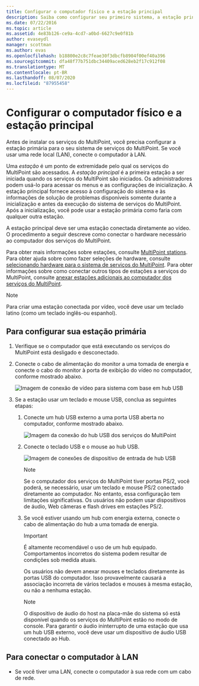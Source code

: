 ```yaml
---
title: Configurar o computador físico e a estação principal
description: Saiba como configurar seu primeiro sistema, a estação principal, nos serviços do MultiPoint
ms.date: 07/22/2016
ms.topic: article
ms.assetid: 4e83b126-ce9a-4cd7-a0bd-6627c9e0f81b
author: evaseydl
manager: scottman
ms.author: evas
ms.openlocfilehash: b18800e2c8c7feae30f3dbcfb8904f00ef40a396
ms.sourcegitcommit: dfa48f77b751dbc34409aced628eb2f17c912f08
ms.translationtype: MT
ms.contentlocale: pt-BR
ms.lasthandoff: 08/07/2020
ms.locfileid: "87955458"
---
```

# <a name="set-up-the-physical-computer-and-primary-station"></a>Configurar o computador físico e a estação principal
Antes de instalar os serviços do MultiPoint, você precisa configurar a estação primária para o seu sistema de serviços do MultiPoint. Se você usar uma rede local (LAN), conecte o computador à LAN.

Uma *estação* é um ponto de extremidade pelo qual os serviços do MultiPoint são acessados. A *estação principal* é a primeira estação a ser iniciada quando os serviços do MultiPoint são iniciados. Os administradores podem usá-lo para acessar os menus e as configurações de inicialização. A estação principal fornece acesso à configuração do sistema e às informações de solução de problemas disponíveis somente durante a inicialização e antes da execução do sistema de serviços do MultiPoint. Após a inicialização, você pode usar a estação primária como faria com qualquer outra estação.

A estação principal deve ser uma estação conectada diretamente ao vídeo. O procedimento a seguir descreve como conectar o hardware necessário ao computador dos serviços do MultiPoint.

Para obter mais informações sobre estações, consulte [MultiPoint stations](multipoint-services-stations.md). Para obter ajuda sobre como fazer seleções de hardware, consulte [selecionando hardware para o sistema de serviços do MultiPoint](Selecting-Hardware-for-Your-MultiPoint-services-System.md). Para obter informações sobre como conectar outros tipos de estações a serviços do MultiPoint, consulte [anexar estações adicionais ao computador dos serviços do MultiPoint](Attach-additional-stations-to-your-MultiPoint-services-computer.md).

> [!NOTE]
> Para criar uma estação conectada por vídeo, você deve usar um teclado latino (como um teclado inglês-ou espanhol).

## <a name="to-set-up-your-primary-station"></a>Para configurar sua estação primária

1.  Verifique se o computador que está executando os serviços do MultiPoint está desligado e desconectado.

2.  Conecte o cabo de alimentação do monitor a uma tomada de energia e conecte o cabo do monitor à porta de exibição do vídeo no computador, conforme mostrado abaixo.

    ![Imagem de conexão de vídeo para sistema com base em hub USB](./media/WMSVideoConnection.gif)

3.  Se a estação usar um teclado e mouse USB, conclua as seguintes etapas:

    1.  Conecte um hub USB externo a uma porta USB aberta no computador, conforme mostrado abaixo.

        ![Imagem da conexão do hub USB dos serviços do MultiPoint](./media/WMSUSBHubConnection.gif)

    2.  Conecte o teclado USB e o mouse ao hub USB.

        ![Imagem de conexões de dispositivo de entrada de hub USB](./media/WMSUSBDeviceConnection.gif)

        > [!NOTE]
        > Se o computador dos serviços do MultiPoint tiver portas PS/2, você poderá, se necessário, usar um teclado e mouse PS/2 conectado diretamente ao computador. No entanto, essa configuração tem limitações significativas. Os usuários não podem usar dispositivos de áudio, Web câmeras e flash drives em estações PS/2.

    3.  Se você estiver usando um hub com energia externa, conecte o cabo de alimentação do hub a uma tomada de energia.

        > [!IMPORTANT]
        > É altamente recomendável o uso de um hub equipado. Comportamentos incorretos do sistema podem resultar de condições sob medida atuais.
        >
        > Os usuários não devem anexar mouses e teclados diretamente às portas USB do computador. Isso provavelmente causará a associação incorreta de vários teclados e mouses à mesma estação, ou não a nenhuma estação.

        > [!NOTE]
        > O dispositivo de áudio do host na placa-mãe do sistema só está disponível quando os serviços do MultiPoint estão no modo de console. Para garantir o áudio ininterrupto de uma estação que usa um hub USB externo, você deve usar um dispositivo de áudio USB conectado ao Hub.

## <a name="to-connect-the-computer-to-the-lan"></a>Para conectar o computador à LAN

-   Se você tiver uma LAN, conecte o computador à sua rede com um cabo de rede.